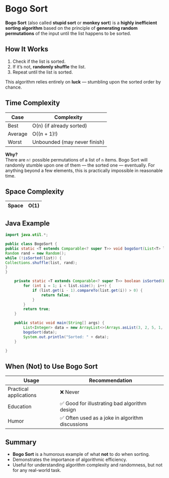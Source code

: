 # Bogo Sort

**Bogo Sort** (also called **stupid sort** or **monkey sort**) is a **highly inefficient sorting algorithm** based on the principle of **generating random permutations** of the input until the list happens to be sorted.

## How It Works

1. Check if the list is sorted.
2. If it’s not, **randomly shuffle** the list.
3. Repeat until the list is sorted.

This algorithm relies entirely on **luck** — stumbling upon the sorted order by chance.

## Time Complexity

| Case    | Complexity                   |
| ------- | ---------------------------- |
| Best    | O(n) (if already sorted)     |
| Average | O((n + 1)!)                  |
| Worst   | Unbounded (may never finish) |

**Why?**  
There are `n!` possible permutations of a list of `n` items. Bogo Sort will randomly stumble upon one of them — the sorted one — eventually. For anything beyond a few elements, this is practically impossible in reasonable time.

## Space Complexity

| Space | O(1) |
| ----- | ---- |

## Java Example

```java showLineNumbers
import java.util.*;

public class BogoSort {
public static <T extends Comparable<? super T>> void bogoSort(List<T> list) {
Random rand = new Random();
while (!isSorted(list)) {
Collections.shuffle(list, rand);
}
}

    private static <T extends Comparable<? super T>> boolean isSorted(List<T> list) {
        for (int i = 1; i < list.size(); i++) {
            if (list.get(i - 1).compareTo(list.get(i)) > 0) {
                return false;
            }
        }
        return true;
    }

    public static void main(String[] args) {
        List<Integer> data = new ArrayList<>(Arrays.asList(3, 2, 5, 1, 4));
        bogoSort(data);
        System.out.println("Sorted: " + data);
    }

}
```

## When (Not) to Use Bogo Sort

| Usage                  | Recommendation                                   |
| ---------------------- | ------------------------------------------------ |
| Practical applications | ❌ Never                                         |
| Education              | ✅ Good for illustrating bad algorithm design    |
| Humor                  | ✅ Often used as a joke in algorithm discussions |

## Summary

- **Bogo Sort** is a humorous example of what **not** to do when sorting.
- Demonstrates the importance of algorithmic efficiency.
- Useful for understanding algorithm complexity and randomness, but not for any real-world task.
